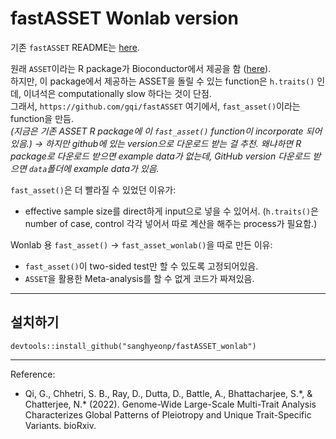 # fastASSET Wonlab version

 기존 `fastASSET` README는 [here](./README_ori.md).

원래 `ASSET`이라는 R package가 Bioconductor에서 제공을 함 ([here](https://bioconductor.org/packages/release/bioc/html/ASSET.html)).  
하지만, 이 package에서 제공하는 ASSET을 돌릴 수 있는 function은 `h.traits()` 인데, 이녀석은 computationally slow 하다는 것이 단점.  
그래서, `https://github.com/gqi/fastASSET` 여기에서, `fast_asset()`이라는 function을 만듬.  
*(지금은 기존 ASSET R package에 이 `fast_asset()` function이 incorporate 되어있음.) -> 하지만 github에 있는 version으로 다운로드 받는 걸 추천. 왜냐하면 R package로 다운로드 받으면 example data가 없는데, GitHub version 다운로드 받으면 `data`폴더에 example data가 있음.*  

`fast_asset()`은 더 빨라질 수 있었던 이유가:  
- effective sample size를 direct하게 input으로 넣을 수 있어서. (`h.traits()`은 number of case, control 각각 넣어서 따로 계산을 해주는 process가 필요함.)

Wonlab 용 `fast_asset()` -> `fast_asset_wonlab()`을 따로 만든 이유:
- `fast_asset()`이 two-sided test만 할 수 있도록 고정되어있음.
- `ASSET`을 활용한 Meta-analysis를 할 수 없게 코드가 짜져있음.

---
## 설치하기

```
devtools::install_github("sanghyeonp/fastASSET_wonlab")
```

---
Reference:
- Qi, G., Chhetri, S. B., Ray, D., Dutta, D., Battle, A., Bhattacharjee, S.\*, & Chatterjee, N.\* (2022). Genome-Wide Large-Scale Multi-Trait Analysis Characterizes Global Patterns of Pleiotropy and Unique Trait-Specific Variants. bioRxiv.

